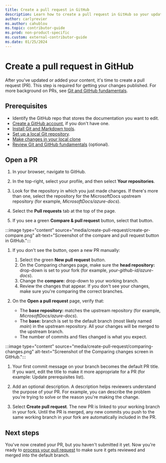```yaml
---
title: Create a pull request in GitHub
description: Learn how to create a pull request in GitHub so your updates to Microsoft Learn documentation can be reviewed and published on Microsoft Learn.
author: carlyrevier
ms.author: cahublou
ms.topic: contributor-guide
ms.prod: non-product-specific
ms.custom: external-contributor-guide
ms.date: 01/25/2024
---
```


# Create a pull request in GitHub

After you've updated or added your content, it's time to create a pull request (PR). This step is required for getting your changes published. For more background on PRs, see [Git and GitHub fundamentals](git-github-fundamentals.md#pull-requests).

## Prerequisites

- Identify the GitHub repo that stores the documentation you want to edit.
- [Create a GitHub account](index.md#create-a-github-account), if you don't have one.
- [Install Git and Markdown tools](get-started-setup-tools.md).
- [Set up a local Git repository](get-started-setup-local.md).
- [Make changes in your local clone](how-to-write-major-edits.md)
- [Review Git and GitHub fundamentals](git-github-fundamentals.md) (optional).

## Open a PR

1. In your browser, navigate to GitHub.

1. In the top-right, select your profile, and then select **Your repositories**.

1. Look for the repository in which you just made changes. If there's more than one, select the repository for the MicrosoftDocs upstream repository (for example, *MicrosoftDocs/azure-docs*).

1. Select the **Pull requests** tab at the top of the page.

1. If you see a green **Compare & pull request** button, select that button.

:::image type="content" source="media/create-pull-request/create-pr-compare.png" alt-text="Screenshot of the compare and pull request button in GitHub.":::

1. If you don't see the button, open a new PR manually:
    1. Select the green **New pull request** button.
    1. On the Comparing changes page, make sure the **head repository:** drop-down is set to your fork (for example, *your-github-id/azure-docs*).
    1. Change the **compare:** drop-down to your working branch.
    1. Review the changes that appear. If you don't see your changes, make sure you're comparing the correct branches.

1. On the **Open a pull request** page, verify that:

   - The **base repository:** matches the upstream repository (for example, *MicrosoftDocs/azure-docs*).
   - The **base:** branch is set to the default branch (most likely named *main*) in the upstream repository. All your changes will be merged to the upstream branch.
   - The number of commits and files changed is what you expect.

:::image type="content" source="media/create-pull-request/comparing-changes.png" alt-text="Screenshot of the Comparing changes screen in GitHub.":::

1. Your first commit message on your branch becomes the default PR title. If you want, edit the title to make it more appropriate for a PR (for example: Update prerequisites list).

1. Add an optional description. A description helps reviewers understand the purpose of your PR. For example, you can describe the problem you're trying to solve or the reason you're making the change.

1. Select **Create pull request**. The new PR is linked to your working branch in your fork. Until the PR is merged, any new commits you push to the same working branch in your fork are automatically included in the PR.

## Next steps

You've now created your PR, but you haven't submitted it yet. Now you're ready to [process your pull request](process-pull-request.md) to make sure it gets reviewed and merged into the default branch.